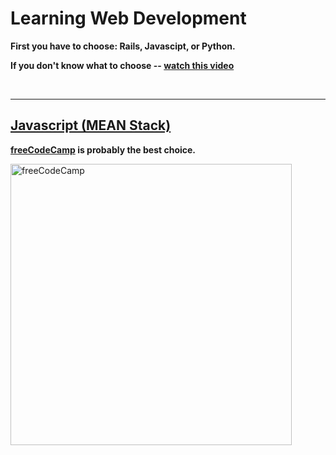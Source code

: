 # Learning Web Development
**First you have to choose: Rails, Javascipt, or Python.**

**If you don't know what to choose -- [watch this video](https://www.youtube.com/watch?v=1lU1FtIQz8c)**

<br>

---

## [Javascript (MEAN Stack)](https://en.wikipedia.org/wiki/MEAN_(software_bundle))
**[freeCodeCamp](https://www.freecodecamp.com/) is probably the best choice.**

[<img src="https://freecodecamp.github.io/design-style-guide/downloads/freeCodeCamp-alternative.png" width="450" alt="freeCodeCamp">](https://www.freecodecamp.com/)
